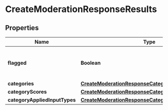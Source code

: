 # CreateModerationResponseResults

## Properties
Name | Type | Description | Notes
------------ | ------------- | ------------- | -------------
**flagged** | **Boolean** | Whether any of the below categories are flagged. | 
**categories** | [**CreateModerationResponseCategories**](CreateModerationResponseCategories.md) |  | 
**categoryScores** | [**CreateModerationResponseCategoryScores**](CreateModerationResponseCategoryScores.md) |  | 
**categoryAppliedInputTypes** | [**CreateModerationResponseCategoryAppliedInputTypes**](CreateModerationResponseCategoryAppliedInputTypes.md) |  | 
